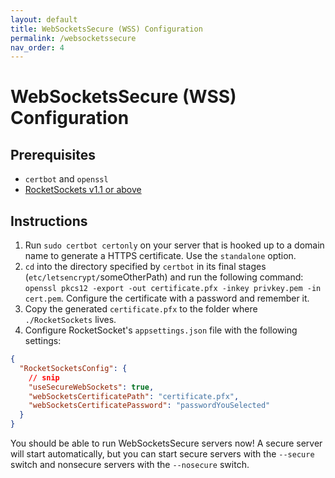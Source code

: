 ```yaml
---
layout: default
title: WebSocketsSecure (WSS) Configuration
permalink: /websocketssecure
nav_order: 4
---
```


# WebSocketsSecure (WSS) Configuration

## Prerequisites

- `certbot` and `openssl`
- [RocketSockets v1.1 or above](https://rocketsockets.network)

## Instructions

1. Run `sudo certbot certonly` on your server that is hooked up to a domain name to generate a HTTPS certificate. Use the `standalone` option.
2. `cd` into the directory specified by `certbot` in its final stages (`etc/letsencrypt/`someOtherPath) and run the following command: `openssl pkcs12 -export -out certificate.pfx -inkey privkey.pem -in cert.pem`. Configure the certificate with a password and remember it.
3. Copy the generated `certificate.pfx` to the folder where `./RocketSockets` lives.
4. Configure RocketSocket's `appsettings.json` file with the following settings:

```json
{
  "RocketSocketsConfig": {
    // snip
    "useSecureWebSockets": true,
    "webSocketsCertificatePath": "certificate.pfx",
    "webSocketsCertificatePassword": "passwordYouSelected"
  }
}
```

You should be able to run WebSocketsSecure servers now! A secure server will start automatically, but you can start secure servers with the `--secure` switch and nonsecure servers with the `--nosecure` switch.